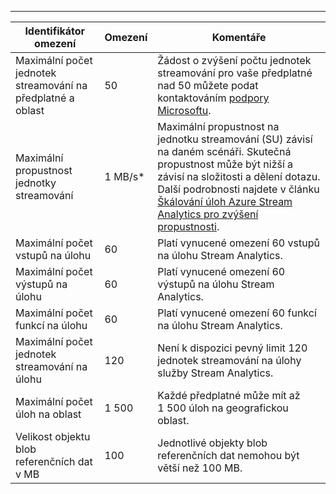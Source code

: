 ---
| Identifikátor omezení | Omezení | Komentáře |
| --- | --- | --- |
| Maximální počet jednotek streamování na předplatné a oblast |50 |Žádost o zvýšení počtu jednotek streamování pro vaše předplatné nad 50 můžete podat kontaktováním [podpory Microsoftu](https://support.microsoft.com/en-us). |
| Maximální propustnost jednotky streamování |1 MB/s* |Maximální propustnost na jednotku streamování (SU) závisí na daném scénáři. Skutečná propustnost může být nižší a závisí na složitosti a dělení dotazu. Další podrobnosti najdete v článku [Škálování úloh Azure Stream Analytics pro zvýšení propustnosti](../articles/stream-analytics/stream-analytics-scale-jobs.md). |
| Maximální počet vstupů na úlohu |60 |Platí vynucené omezení 60 vstupů na úlohu Stream Analytics. |
| Maximální počet výstupů na úlohu |60 |Platí vynucené omezení 60 výstupů na úlohu Stream Analytics. |
| Maximální počet funkcí na úlohu |60 |Platí vynucené omezení 60 funkcí na úlohu Stream Analytics. |
| Maximální počet jednotek streamování na úlohu |120 |Není k dispozici pevný limit 120 jednotek streamování na úlohy služby Stream Analytics. |
| Maximální počet úloh na oblast |1 500 |Každé předplatné může mít až 1 500 úloh na geografickou oblast. |
| Velikost objektu blob referenčních dat v MB | 100 | Jednotlivé objekty blob referenčních dat nemohou být větší než 100 MB. |

